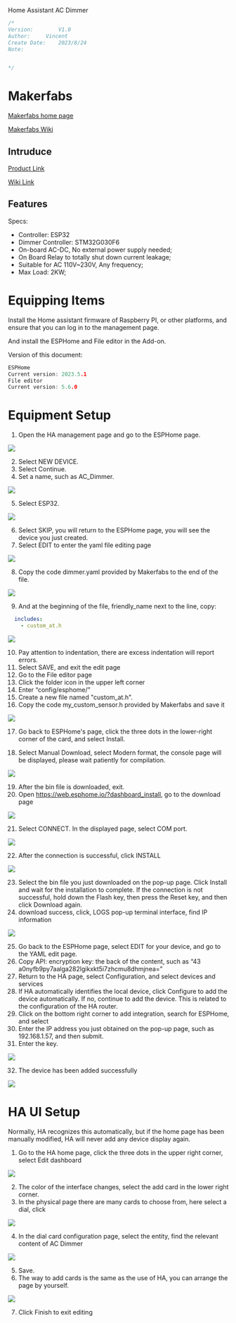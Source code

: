 Home Assistant AC Dimmer

```c++
/*
Version:		V1.0
Author:		Vincent
Create Date:	2023/8/24
Note:


*/
```


# Makerfabs

[Makerfabs home page](https://www.makerfabs.com/)

[Makerfabs Wiki](https://wiki.makerfabs.com/)

## Intruduce

[Product Link](https://www.makerfabs.com/ac-dimmer-for-home-assistant.html)

[Wiki Link](https://wiki.makerfabs.com/How_to_use_AC_Dimmer_for_Home_Assistant.html)



## Features

Specs:
- Controller: ESP32
- Dimmer Controller: STM32G030F6
- On-board AC-DC, No external power supply needed;
- On Board Relay to totally shut down current leakage;
- Suitable for AC 110V~230V, Any frequency;
- Max Load: 2KW;


# Equipping Items
Install the Home assistant firmware of Raspberry PI, or other platforms, and ensure that you can log in to the management page.

And install the ESPHome and File editor in the Add-on.

Version of this document:
 
``` c
ESPHome
Current version: 2023.5.1
File editor
Current version: 5.6.0
```


# Equipment Setup

1. Open the HA management page and go to the ESPHome page.

![](md_pic/1.jpg)

2. Select NEW DEVICE.
3. Select Continue.
4. Set a name, such as AC_Dimmer.

![](md_pic/2.jpg)

5. Select ESP32.

![](md_pic/3.jpg)
 
6. Select SKIP, you will return to the ESPHome page, you will see the device you just created.
7. Select EDIT to enter the yaml file editing page

![](md_pic/4.jpg)

8. Copy the code dimmer.yaml provided by Makerfabs to the end of the file.

![](md_pic/5.jpg)

9. And at the beginning of the file, friendly_name next to the line, copy:

``` yaml
  includes:
    - custom_at.h
```

![](md_pic/6.jpg)

10. Pay attention to indentation, there are excess indentation will report errors.
11. Select SAVE, and exit the edit page
12. Go to the File editor page
13. Click the folder icon in the upper left corner
14. Enter “config/esphome/”
15. Create a new file named "custom_at.h".
16. Copy the code my_custom_sensor.h provided by Makerfabs and save it

![](md_pic/7.jpg)

17. Go back to ESPHome's page, click the three dots in the lower-right corner of the card, and select Install.

18. Select Manual Download, select Modern format, the console page will be displayed, please wait patiently for compilation.

![](md_pic/8.jpg)

19. After the bin file is downloaded, exit.
20. Open https://web.esphome.io/?dashboard_install, go to the download page

![](md_pic/9.jpg)

21. Select CONNECT. In the displayed page, select COM port.

![](md_pic/10.jpg)

22. After the connection is successful, click INSTALL

![](md_pic/11.jpg)

23. Select the bin file you just downloaded on the pop-up page. Click Install and wait for the installation to complete. If the connection is not successful, hold down the Flash key, then press the Reset key, and then click Download again.
24. download success, click, LOGS pop-up terminal interface, find IP information

![](md_pic/12.jpg)

25. Go back to the ESPHome page, select EDIT for your device, and go to the YAML edit page.
26. Copy API: encryption key: the back of the content, such as “43 a0nyfb9py7aalga282lgikxkt5i7zhcmu8dhmjnea=”
27. Return to the HA page, select Configuration, and select devices and services
28. If HA automatically identifies the local device, click Configure to add the device automatically. If no, continue to add the device. This is related to the configuration of the HA router.
29. Click on the bottom right corner to add integration, search for ESPHome, and select
30. Enter the IP address you just obtained on the pop-up page, such as 192.168.1.57, and then submit.
31. Enter the key.

![](md_pic/13.jpg)

32. The device has been added successfully

![](md_pic/14.jpg)


# HA UI Setup

Normally, HA recognizes this automatically, but if the home page has been manually modified, HA will never add any device display again.

1. Go to the HA home page, click the three dots in the upper right corner, select Edit dashboard

![](md_pic/15.jpg)

2. The color of the interface changes, select the add card in the lower right corner.
3. In the physical page there are many cards to choose from, here select a dial, click

![](md_pic/16.jpg)

4. In the dial card configuration page, select the entity, find the relevant content of AC Dimmer

![](md_pic/17.jpg)

5. Save.
6. The way to add cards is the same as the use of HA, you can arrange the page by yourself.

![](md_pic/19.jpg)

7. Click Finish to exit editing



